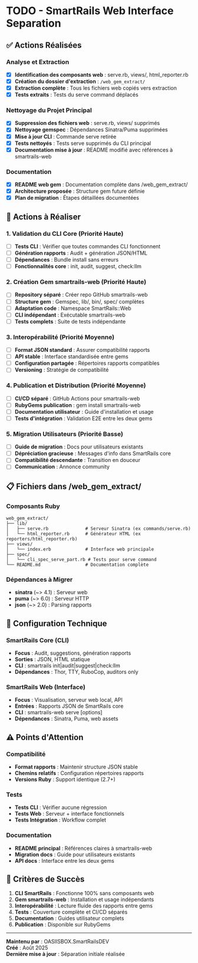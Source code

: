 # TODO - SmartRails Web Interface Separation

## ✅ Actions Réalisées

### Analyse et Extraction
- [x] **Identification des composants web** : serve.rb, views/, html_reporter.rb
- [x] **Création du dossier d'extraction** : `/web_gem_extract/`
- [x] **Extraction complète** : Tous les fichiers web copiés vers extraction
- [x] **Tests extraits** : Tests du serve command déplacés

### Nettoyage du Projet Principal
- [x] **Suppression des fichiers web** : serve.rb, views/ supprimés
- [x] **Nettoyage gemspec** : Dépendances Sinatra/Puma supprimées
- [x] **Mise à jour CLI** : Commande serve retirée
- [x] **Tests nettoyés** : Tests serve supprimés du CLI principal
- [x] **Documentation mise à jour** : README modifié avec références à smartrails-web

### Documentation
- [x] **README web gem** : Documentation complète dans /web_gem_extract/
- [x] **Architecture proposée** : Structure gem future définie
- [x] **Plan de migration** : Étapes détaillées documentées

## 🔄 Actions à Réaliser

### 1. Validation du CLI Core (Priorité Haute)
- [ ] **Tests CLI** : Vérifier que toutes commandes CLI fonctionnent
- [ ] **Génération rapports** : Audit + génération JSON/HTML
- [ ] **Dépendances** : Bundle install sans erreurs
- [ ] **Fonctionnalités core** : init, audit, suggest, check:llm

### 2. Création Gem smartrails-web (Priorité Haute)
- [ ] **Repository séparé** : Créer repo GitHub smartrails-web
- [ ] **Structure gem** : Gemspec, lib/, bin/, spec/ complètes
- [ ] **Adaptation code** : Namespace SmartRails::Web
- [ ] **CLI indépendant** : Exécutable smartrails-web
- [ ] **Tests complets** : Suite de tests indépendante

### 3. Interopérabilité (Priorité Moyenne)  
- [ ] **Format JSON standard** : Assurer compatibilité rapports
- [ ] **API stable** : Interface standardisée entre gems
- [ ] **Configuration partagée** : Répertoires rapports compatibles
- [ ] **Versioning** : Stratégie de compatibilité

### 4. Publication et Distribution (Priorité Moyenne)
- [ ] **CI/CD séparé** : GitHub Actions pour smartrails-web
- [ ] **RubyGems publication** : gem install smartrails-web
- [ ] **Documentation utilisateur** : Guide d'installation et usage
- [ ] **Tests d'intégration** : Validation E2E entre les deux gems

### 5. Migration Utilisateurs (Priorité Basse)
- [ ] **Guide de migration** : Docs pour utilisateurs existants
- [ ] **Dépréciation gracieuse** : Messages d'info dans SmartRails core
- [ ] **Compatibilité descendante** : Transition en douceur
- [ ] **Communication** : Annonce community

## 📋 Fichiers dans /web_gem_extract/

### Composants Ruby
```
web_gem_extract/
├── lib/
│   ├── serve.rb              # Serveur Sinatra (ex commands/serve.rb)
│   └── html_reporter.rb      # Générateur HTML (ex reporters/html_reporter.rb)
├── views/
│   └── index.erb             # Interface web principale
├── spec/
│   └── cli_spec_serve_part.rb # Tests pour serve command
└── README.md                 # Documentation complète
```

### Dépendances à Migrer
- **sinatra** (~> 4.1) : Serveur web
- **puma** (~> 6.0) : Serveur HTTP
- **json** (~> 2.0) : Parsing rapports

## 🔧 Configuration Technique

### SmartRails Core (CLI)
- **Focus** : Audit, suggestions, génération rapports
- **Sorties** : JSON, HTML statique  
- **CLI** : smartrails init|audit|suggest|check:llm
- **Dépendances** : Thor, TTY, RuboCop, auditors only

### SmartRails Web (Interface)
- **Focus** : Visualisation, serveur web local, API
- **Entrées** : Rapports JSON de SmartRails core
- **CLI** : smartrails-web serve [options]
- **Dépendances** : Sinatra, Puma, web assets

## ⚠️ Points d'Attention

### Compatibilité
- **Format rapports** : Maintenir structure JSON stable
- **Chemins relatifs** : Configuration répertoires rapports
- **Versions Ruby** : Support identique (2.7+)

### Tests
- **Tests CLI** : Vérifier aucune régression
- **Tests Web** : Serveur + interface fonctionnels
- **Tests Intégration** : Workflow complet

### Documentation
- **README principal** : Références claires à smartrails-web
- **Migration docs** : Guide pour utilisateurs existants
- **API docs** : Interface entre les deux gems

## 🎯 Critères de Succès

1. **CLI SmartRails** : Fonctionne 100% sans composants web
2. **Gem smartrails-web** : Installation et usage indépendants  
3. **Interopérabilité** : Lecture fluide des rapports entre gems
4. **Tests** : Couverture complète et CI/CD séparés
5. **Documentation** : Guides utilisateur complets
6. **Publication** : Disponible sur RubyGems

---

**Maintenu par** : OASIISBOX.SmartRailsDEV  
**Créé** : Août 2025  
**Dernière mise à jour** : Séparation initiale réalisée